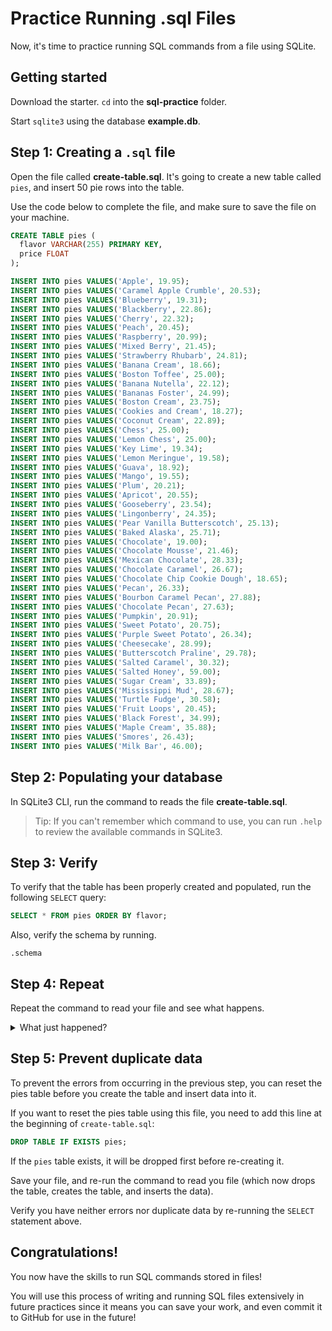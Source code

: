 # Practice Running .sql Files

Now, it's time to practice running SQL commands from a file using SQLite.

## Getting started

Download the starter. `cd` into the __sql-practice__ folder.

Start `sqlite3` using the database __example.db__.

## Step 1: Creating a `.sql` file

Open the file called __create-table.sql__. It's going to create a new table
called `pies`, and insert 50 pie rows into the table.

Use the code below to complete the file, and make sure to save the file on your
machine.

```sql
CREATE TABLE pies (
  flavor VARCHAR(255) PRIMARY KEY,
  price FLOAT
);

INSERT INTO pies VALUES('Apple', 19.95);
INSERT INTO pies VALUES('Caramel Apple Crumble', 20.53);
INSERT INTO pies VALUES('Blueberry', 19.31);
INSERT INTO pies VALUES('Blackberry', 22.86);
INSERT INTO pies VALUES('Cherry', 22.32);
INSERT INTO pies VALUES('Peach', 20.45);
INSERT INTO pies VALUES('Raspberry', 20.99);
INSERT INTO pies VALUES('Mixed Berry', 21.45);
INSERT INTO pies VALUES('Strawberry Rhubarb', 24.81);
INSERT INTO pies VALUES('Banana Cream', 18.66);
INSERT INTO pies VALUES('Boston Toffee', 25.00);
INSERT INTO pies VALUES('Banana Nutella', 22.12);
INSERT INTO pies VALUES('Bananas Foster', 24.99);
INSERT INTO pies VALUES('Boston Cream', 23.75);
INSERT INTO pies VALUES('Cookies and Cream', 18.27);
INSERT INTO pies VALUES('Coconut Cream', 22.89);
INSERT INTO pies VALUES('Chess', 25.00);
INSERT INTO pies VALUES('Lemon Chess', 25.00);
INSERT INTO pies VALUES('Key Lime', 19.34);
INSERT INTO pies VALUES('Lemon Meringue', 19.58);
INSERT INTO pies VALUES('Guava', 18.92);
INSERT INTO pies VALUES('Mango', 19.55);
INSERT INTO pies VALUES('Plum', 20.21);
INSERT INTO pies VALUES('Apricot', 20.55);
INSERT INTO pies VALUES('Gooseberry', 23.54);
INSERT INTO pies VALUES('Lingonberry', 24.35);
INSERT INTO pies VALUES('Pear Vanilla Butterscotch', 25.13);
INSERT INTO pies VALUES('Baked Alaska', 25.71);
INSERT INTO pies VALUES('Chocolate', 19.00);
INSERT INTO pies VALUES('Chocolate Mousse', 21.46);
INSERT INTO pies VALUES('Mexican Chocolate', 28.33);
INSERT INTO pies VALUES('Chocolate Caramel', 26.67);
INSERT INTO pies VALUES('Chocolate Chip Cookie Dough', 18.65);
INSERT INTO pies VALUES('Pecan', 26.33);
INSERT INTO pies VALUES('Bourbon Caramel Pecan', 27.88);
INSERT INTO pies VALUES('Chocolate Pecan', 27.63);
INSERT INTO pies VALUES('Pumpkin', 20.91);
INSERT INTO pies VALUES('Sweet Potato', 20.75);
INSERT INTO pies VALUES('Purple Sweet Potato', 26.34);
INSERT INTO pies VALUES('Cheesecake', 28.99);
INSERT INTO pies VALUES('Butterscotch Praline', 29.78);
INSERT INTO pies VALUES('Salted Caramel', 30.32);
INSERT INTO pies VALUES('Salted Honey', 59.00);
INSERT INTO pies VALUES('Sugar Cream', 33.89);
INSERT INTO pies VALUES('Mississippi Mud', 28.67);
INSERT INTO pies VALUES('Turtle Fudge', 30.58);
INSERT INTO pies VALUES('Fruit Loops', 20.45);
INSERT INTO pies VALUES('Black Forest', 34.99);
INSERT INTO pies VALUES('Maple Cream', 35.88);
INSERT INTO pies VALUES('Smores', 26.43);
INSERT INTO pies VALUES('Milk Bar', 46.00);
```

## Step 2: Populating your database

In SQLite3 CLI, run the command to reads the file __create-table.sql__.

> Tip: If you can't remember which command to use, you can run `.help` to review
> the available commands in SQLite3.

## Step 3: Verify

To verify that the table has been properly created and populated, run the
following `SELECT` query:

```sql
SELECT * FROM pies ORDER BY flavor;
```

Also, verify the schema by running.

```sqlite3
.schema
```

## Step 4: Repeat

Repeat the command to read your file and see what happens.

<details>
  <summary>What just happened?</summary>
  The running the file returned two kinds of errors. The first error, "table
  pies already exists", is returned because the running the file again caused
  the <code>CREATE TABLE pies</code> statement to run again when there is
  already a pies table. The second error, "UNIQUE constraint failed:
  pies.flavor", is returned because the <code>flavors</code> column in the
  pies table is a primary key column and primary key values must be unique.
  Running the file again attempted to 1) create an already existing pies table,
  and 2) duplicate the entries in the pies table.
</details>

## Step 5: Prevent duplicate data

To prevent the errors from occurring in the previous step, you can reset the
pies table before you create the table and insert data into it.

If you want to reset the pies table using this file, you need to add this line
at the beginning of `create-table.sql`:

```sql
DROP TABLE IF EXISTS pies;
```

If the `pies` table exists, it will be dropped first before re-creating it.

Save your file, and re-run the command to read you file (which now drops the
table, creates the table, and inserts the data).

Verify you have neither errors nor duplicate data by re-running the `SELECT`
statement above.

## Congratulations!

You now have the skills to run SQL commands stored in files!

You will use this process of writing and running SQL files extensively in future
practices since it means you can save your work, and even commit it to GitHub
for use in the future!